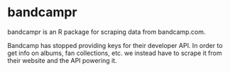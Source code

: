 bandcampr
=========

bandcampr is an R package for scraping data from bandcamp.com.

Bandcamp has stopped providing keys for their developer API. In order to get info on albums, fan collections, etc. we instead have to scrape it from their website and the API powering it.
